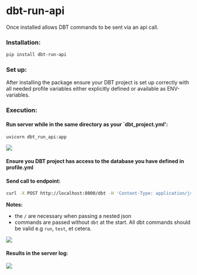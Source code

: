 # dbt-run-api


Once installed allows DBT commands to be sent via an api call. 

### Installation:

```bash
pip install dbt-run-api
```

### Set up:

After installing the package ensure your DBT project is set up correctly with all needed profile variables either explicitly defined or available as ENV-variables. 


### Execution:

#### Run server while in the same directory as your `dbt_project.yml':

```bash
uvicorn dbt_run_api:app
```
![](./images/1_start_server.png)


#### Ensure you DBT project has access to the database you have defined in profile.yml

#### Send call to endpoint:

```bash
curl -X POST http://localhost:8000/dbt -H 'Content-Type: application/json' -d '{"cmd":"test", "parameters": {"--vars":"{\"test_var\":1}", "--project-dir":"./"}}' 
```

**Notes:** 
- the `/` are necessary when passing a nested json
- commands are passed without `dbt` at the start. All dbt commands should be valid e.g `run`, `test`, et cetera. 

![](./images/3_api_call.png)

#### Results in the server log:

![](./images/2_server_log_after_api_call.png)